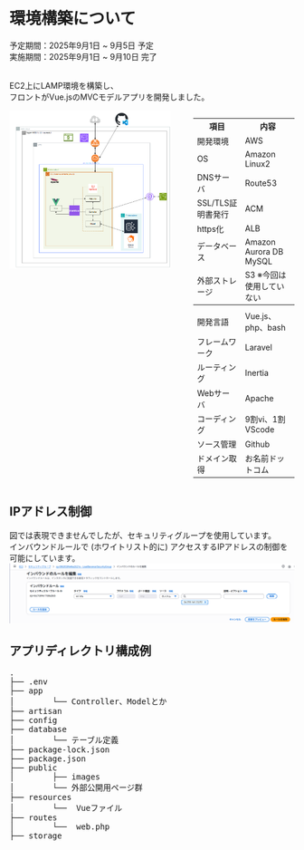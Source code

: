 # 環境構築について
予定期間：2025年9月1日 ~ 9月5日 予定　<br>
実施期間：2025年9月1日 ~ 9月10日 完了<br><br>

EC2上にLAMP環境を構築し、<br>フロントがVue.jsのMVCモデルアプリを開発しました。<br>


<div style="display: flex; gap: 40px; align-items: flex-start;">
  <div>
    <img src="../images/section1/image-1.png" width="800">
  </div>
      <table>
      <tr><th>項目</th><th>内容</th></tr>
      <tr><td>開発環境</td><td>AWS</td></tr>
      <tr><td>OS</td><td>Amazon Linux2</td></tr>
      <tr><td>DNSサーバ</td><td>Route53</td></tr>
      <tr><td>SSL/TLS証明書発行</td><td>ACM</td></tr>
      <tr><td>https化</td><td>ALB</td></tr>
      <tr><td>データベース</td><td>Amazon Aurora DB MySQL</td></tr>
      <tr><td>外部ストレージ</td><td>S3 ※今回は使用していない</td></tr>
      <tr></tr>
      <tr></tr>
      <tr><th></th><th></th></tr>
      <tr><td>開発言語</td><td>Vue.js、php、bash</td></tr>
      <tr><td>フレームワーク</td><td>Laravel</td></tr>
      <tr><td>ルーティング</td><td>Inertia</td></tr>
      <tr><td>Webサーバ</td><td>Apache</td></tr>
      <tr><td>コーディング</td><td>9割vi、1割VScode</td></tr>
      <tr><td>ソース管理</td><td>Github</td></tr>
      <tr><td>ドメイン取得</td><td>お名前ドットコム</td></tr>
    </table>
</div>


## IPアドレス制御
図では表現できませんでしたが、セキュリティグループを使用しています。<br>
インバウンドルールで (ホワイトリスト的に) アクセスするIPアドレスの制御を可能にしています。
![セキュリティグループ](../images/section1/image-3.png)

## アプリディレクトリ構成例
<pre>
.
├── .env
├── app
│        └── Controller、Modelとか
├── artisan
├── config
├── database
│        └── テーブル定義
├── package-lock.json
├── package.json
├── public
│        ├── images
│        └── 外部公開用ページ群 
├── resources 
│        └──  Vueファイル
├── routes
│        └──  web.php
├── storage
</pre>
